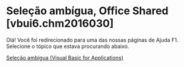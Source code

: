 
# Seleção ambígua, Office Shared [vbui6.chm2016030]

Olá! Você foi redirecionado para uma das nossas páginas de Ajuda F1. Selecione o tópico que estava procurando abaixo.

[Seleção ambígua (Visual Basic for Applications)](http://msdn.microsoft.com/library/1d162427-5975-be98-a1dc-417d16ba3227%28Office.15%29.aspx)
